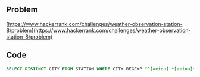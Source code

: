 ## Problem

[https://www.hackerrank.com/challenges/weather-observation-station-8/problem](https://www.hackerrank.com/challenges/weather-observation-station-8/problem)

## Code

```sql
SELECT DISTINCT CITY FROM STATION WHERE CITY REGEXP "^[aeiou].*[aeiou]$";
```